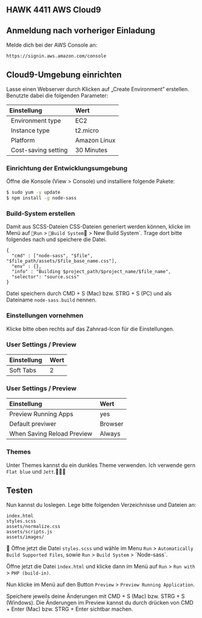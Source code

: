 HAWK 4411 AWS Cloud9
------

## Anmeldung nach vorheriger Einladung

Melde dich bei der AWS Console an:

`https://signin.aws.amazon.com/console`

## Cloud9-Umgebung einrichten

Lasse einen Webserver durch Klicken auf „Create Environment” erstellen. Benutzte dabei die folgenden Parameter:

| Einstellung | Wert |
|:--|:--|
| Environment type | EC2 |
| Instance type | t2.micro |
| Platform | Amazon Linux |
| Cost-saving setting | 30 Minutes |

### Einrichtung der Entwicklungsumgebung

Öffne die Konsole (View > Console) und installiere folgende Pakete:

```sh
$ sudo yum -y update
$ npm install -g node-sass
```

### Build-System erstellen

Damit aus SCSS-Dateien CSS-Dateien generiert werden können, klicke im Menü auf `Run` > `Build System` > New Build System`. Trage dort bitte folgendes nach und speichere die Datei.

```
{
  "cmd" : ["node-sass", "$file", "$file_path/assets/$file_base_name.css"],
  "env" : {},
  "info" : "Building $project_path/$project_name/$file_name",
  "selector": "source.scss"
}
```

Datei speichern durch CMD + S (Mac) bzw. STRG + S (PC) und als Dateiname `node-sass.build` nennen.

### Einstellungen vornehmen

Klicke bitte oben rechts auf das Zahnrad-Icon für die Einstellungen.

### User Settings / Preview

Einstellung | Wert
|:---|:---|
Soft Tabs | 2

### User Settings / Preview

Einstellung | Wert
|:---|:---|
Preview Running Apps | yes
Default previwer | Browser
When Saving Reload Preview | Always

### Themes

Unter Themes kannst du ein dunkles Theme verwenden. Ich verwende gern `Flat blue` und `Jett`.
 
## Testen

Nun kannst du loslegen. Lege bitte folgenden Verzeichnisse und Dateien an:

```
index.html
styles.scss
assets/normalize.css
assets/scripts.js
assets/images/
```

Öffne jetzt die Datei `styles.scss` und wähle im Menu `Run` > `Automatically Build Supported Files`, sowie `Run` > `Build System` > `Node-sass´.

Öffne jetzt die Datei `ìndex.html` und klicke dann im Menü auf `Run` > `Run with` > `PHP (build-in)`. 

Nun klicke im Menü auf den Button `Preview` > `Preview Running Application`.

Speichere jeweils deine Änderungen mit CMD + S (Mac) bzw. STRG + S (Windows). Die Änderungen im Preview kannst du durch drücken von CMD + Enter (Mac) bzw. STRG + Enter sichtbar machen.